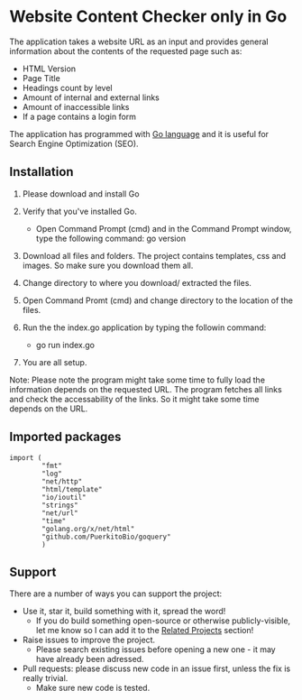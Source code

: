 # Website Content Checker only in Go


The application takes a website URL as an input and provides general information about the contents of the requested page such as:
- HTML Version
- Page Title
- Headings count by level
- Amount of internal and external links
- Amount of inaccessible links
- If a page contains a login form

The application has programmed with [Go language](https://golang.org/) and it is useful for Search Engine Optimization (SEO). 

## Installation

1. Please download and install Go
2. Verify that you've installed Go. 
	- Open Command Prompt (cmd) and in the Command Prompt window, type the following command:
		go version
		
3. Download all files and folders. The project contains templates, css and images. So make sure you download them all.

4. Change directory to where you download/ extracted the files.

5. Open Command Promt (cmd) and change directory to the location of the files.

6. Run the the index.go application by typing the followin command:
	- go run index.go
	
7. You are all setup.


Note: Please note the program might take some time to fully load the information depends on the requested URL. The program fetches all links and check the accessability of the links. So it might take some time depends on the URL.


## Imported packages

```
import (
		"fmt"
		"log"
		"net/http"
		"html/template"
		"io/ioutil"
		"strings"
		"net/url"
		"time"
		"golang.org/x/net/html"
    	"github.com/PuerkitoBio/goquery"
		)
```


## Support

There are a number of ways you can support the project:

* Use it, star it, build something with it, spread the word!
  - If you do build something open-source or otherwise publicly-visible, let me know so I can add it to the [Related Projects](#related-projects) section!
* Raise issues to improve the project.
  - Please search existing issues before opening a new one - it may have already been adressed.
* Pull requests: please discuss new code in an issue first, unless the fix is really trivial.
  - Make sure new code is tested.
